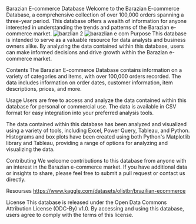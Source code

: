 
Barazian E-commerce Database
Welcome to the Barazian E-commerce Database, a comprehensive collection of over 100,000 orders spanning a three-year period. This database offers a wealth of information for anyone interested in understanding the trends and patterns of the Barazian e-commerce market.
![barzlian 2](https://github.com/MinaJoseph01/Brazilian-E-Commerce/assets/142174893/f1661b19-3d3f-4b66-a041-799e953d6806)
![barazlian e com](https://github.com/MinaJoseph01/Brazilian-E-Commerce/assets/142174893/176ad7c6-6a44-4f59-8bae-07ae0be5c8b7)
Purpose
This database is intended to serve as a valuable resource for data analysts and business owners alike. By analyzing the data contained within this database, users can make informed decisions and drive growth within the Barazian e-commerce market.

Contents
The Barazian E-commerce Database contains information on a variety of categories and items, with over 100,000 orders recorded. The data includes information on order dates, customer information, item descriptions, prices, and more.

Usage
Users are free to access and analyze the data contained within this database for personal or commercial use. The data is available in CSV format for easy integration into your preferred analysis tools.

The data contained within this database has been analyzed and visualized using a variety of tools, including Excel, Power Query, Tableau, and Python. Histograms and box plots have been created using both Python's Matplotlib library and Tableau, providing a range of options for analyzing and visualizing the data.

Contributing
We welcome contributions to this database from anyone with an interest in the Barazian e-commerce market. If you have additional data or insights to share, please feel free to submit a pull request or contact us directly.

Resourses
https://www.kaggle.com/datasets/olistbr/brazilian-ecommerce

License
This database is released under the Open Data Commons Attribution License (ODC-By) v1.0. By accessing and using this database, users agree to comply with the terms of this license.
